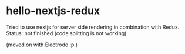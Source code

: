 # hello-nextjs-redux
Tried to use nextjs for server side rendering in combination with Redux.
Status: not finished (code splitting is not working).

(moved on with Electrode :p )
